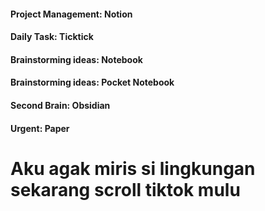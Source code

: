#### Project Management: Notion
#### Daily Task: Ticktick
#### Brainstorming ideas: Notebook
#### Brainstorming ideas: Pocket Notebook
#### Second Brain: Obsidian
#### Urgent: Paper

# Aku agak miris si lingkungan sekarang scroll tiktok mulu